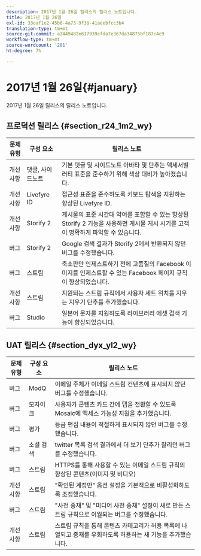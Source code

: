 ```yaml
---
description: 2017년 1월 26일 릴리스의 릴리스 노트입니다.
title: 2017년 1월 26일
exl-id: 33eaf1e2-45b6-4a73-9f38-41aeebfcc3b4
translation-type: tm+mt
source-git-commit: a2449482e617939cfda7e367da34875bf187c4c9
workflow-type: tm+mt
source-wordcount: '281'
ht-degree: 7%

---
```


# 2017년 1월 26일{#january}

2017년 1월 26일 릴리스의 릴리스 노트입니다.

## 프로덕션 릴리스 {#section_r24_1m2_wy}

| 문제 유형 | 구성 요소 | 릴리스 노트 |
|--- |--- |--- |
| 개선 사항 | 댓글, 사이드노트 | 기본 댓글 및 사이드노트 아바타 및 단추는 액세서빌러티 표준을 준수하기 위해 색상 대비가 높아졌습니다. |
| 개선 사항 | Livefyre ID | 접근성 표준을 준수하도록 키보드 탐색을 지원하는 향상된 Livefyre ID. |
| 개선 사항 | Storify 2 | 게시물의 표준 시간대 약어를 포함할 수 있는 향상된 Storify 2 기능을 사용하면 게시물 게시 시기를 고객이 명확하게 파악할 수 있습니다. |
| 버그 | Storify 2 | Google 검색 결과가 Storify 2에서 반환되지 않던 버그를 수정했습니다. |
| 버그 | 스트림 | 축소판만 인제스트하기 전에 고품질의 Facebook 이미지를 인제스트할 수 있는 Facebook 페이지 규칙이 향상되었습니다. |
| 개선 사항 | 스트림 | 지원되는 스트림 규칙에서 사용자 세트 위치를 지우는 지우기 단추를 추가했습니다. |
| 버그 | Studio | 일본어 문자를 지원하도록 라이브러리 에셋 검색 기능이 향상되었습니다. |


## UAT 릴리스 {#section_dyx_yl2_wy}

| 문제 유형 | 구성 요소 | 릴리스 노트 |
|--- |--- |--- |
| 버그 | ModQ | 이메일 주체가 이메일 스트림 컨텐츠에 표시되지 않던 버그를 수정했습니다. |
| 버그 | 모자이크 | 사용자가 콘텐츠 카드 간에 탭을 전환할 수 있도록 Mosaic에 액세스 가능성 지원을 추가했습니다. |
| 버그 | 평가 | 등급 편집 내용이 적절하게 표시되지 않던 버그를 수정했습니다. |
| 버그 | 소셜 검색 | twitter 목록 검색 결과에서 더 보기 단추가 잘리던 버그를 수정했습니다. |
| 버그 | 스트림 | HTTPS를 통해 사용할 수 있는 이메일 스트림 규칙의 향상된 콘텐츠(이미지 및 비디오) |
| 개선 사항 | 스트림 | &quot;확인된 계정만&quot; 옵션 설정을 기본적으로 비활성화하도록 조정했습니다. |
| 버그 | 스트림 | &quot;사전 중재&quot; 및 &quot;미디어 사전 중재&quot; 설정이 새로 만든 스트림 규칙으로 이월되는 버그를 수정했습니다. |
| 개선 사항 | 스트림 | 스트림 규칙을 통해 콘텐츠 카테고리가 허용 목록에 나열되고 중재를 우회하도록 허용하는 새 기능을 추가했습니다. |
